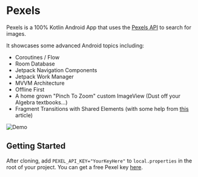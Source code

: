 # Pexels

Pexels is a 100% Kotlin Android App that uses the [Pexels API](https://www.pexels.com/api/) to search for images.  

It showcases some advanced Android topics including: 
- Coroutines / Flow
- Room Database
- Jetpack Navigation Components 
- Jetpack Work Manager 
- MVVM Architecture 
- Offline First  
- A home grown "Pinch To Zoom" custom ImageView (Dust off your Algebra textbooks...)
- Fragment Transitions with Shared Elements (with some help from [this](https://medium.com/@serbelga/shared-elements-in-android-navigation-architecture-component-bc5e7922ecdf) article)


![Demo](/Pexel_Demo.gif)

## Getting Started 
After cloning, add `PEXEL_API_KEY="YourKeyHere"` to `local.properties` in the root of your project. You can get a free Pexel key [here](https://www.pexels.com/api/).

